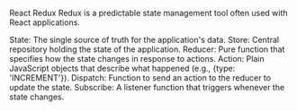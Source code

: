 React Redux
Redux is a predictable state management tool often used with React applications. 

State: The single source of truth for the application's data.
Store: Central repository holding the state of the application.
Reducer: Pure function that specifies how the state changes in response to actions.
Action: Plain JavaScript objects that describe what happened (e.g., {type: 'INCREMENT'}).
Dispatch: Function to send an action to the reducer to update the state.
Subscribe: A listener function that triggers whenever the state changes.